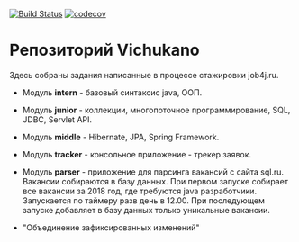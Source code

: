[![Build Status](https://travis-ci.org/Vichukano/job4j.svg?branch=master)](https://travis-ci.org/Vichukano/job4j)
[![codecov](https://codecov.io/gh/Vichukano/job4j/branch/master/graph/badge.svg)](https://codecov.io/gh/Vichukano/job4j)
# Репозиторий Vichukano
Здесь собраны задания написанные в процессе стажировки job4j.ru.

- Модуль **intern** - базовый синтаксис java, ООП.

- Модуль **junior** - коллекции, многопоточное программирование, SQL, JDBC, Servlet API.

- Модуль **middle** - Hibernate, JPA, Spring Framework.

- Модуль **tracker** - консольное приложение - трекер заявок.

- Модуль **parser** - приложение для парсинга вакансий с сайта sql.ru. Вакансии собираются в базу данных.
При первом запуске собирает все вакансии за 2018 год, где требуются java разработчики. 
Запускается по таймеру разв день в 12.00. При последующем запуске добавляет в базу данных только уникальные вакансии.

- "Объединение зафиксированных изменений"